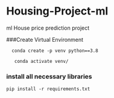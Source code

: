 # Housing-Project-ml
ml House price prediction project

###Create Virtual Environment
```
  conda create -p venv python==3.8
   
   conda activate venv/
```
### install all  necessary libraries
```
pip install -r requirements.txt
```
